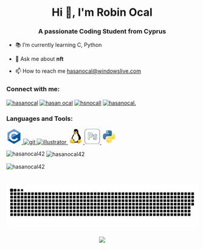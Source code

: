 


<h1 align="center">Hi 👋, I'm Robin Ocal</h1>
<h3 align="center">A passionate Coding Student from Cyprus</h3>

- 📚 I’m currently learning C, Python

- 💬 Ask me about **nft**

- 📫 How to reach me hasanocal@windowslive.com

<h3 align="left">Connect with me:</h3>
<p align="left">
<a href="https://twitter.com/hasanocal" target="blank"><img align="center" src="https://raw.githubusercontent.com/rahuldkjain/github-profile-readme-generator/master/src/images/icons/Social/twitter.svg" alt="hasanocal" height="30" width="40" /></a>
<a href="https://linkedin.com/in/hasan ocal" target="blank"><img align="center" src="https://raw.githubusercontent.com/rahuldkjain/github-profile-readme-generator/master/src/images/icons/Social/linked-in-alt.svg" alt="hasan ocal" height="30" width="40" /></a>
<a href="https://instagram.com/hsnocall" target="blank"><img align="center" src="https://raw.githubusercontent.com/rahuldkjain/github-profile-readme-generator/master/src/images/icons/Social/instagram.svg" alt="hsnocall" height="30" width="40" /></a>
<a href="https://discord.gg/hasanocal." target="blank"><img align="center" src="https://raw.githubusercontent.com/rahuldkjain/github-profile-readme-generator/master/src/images/icons/Social/discord.svg" alt="hasanocal." height="30" width="40" /></a>
</p>

<h3 align="left">Languages and Tools:</h3>
<p align="left"> <a href="https://www.cprogramming.com/" target="_blank" rel="noreferrer"> <img src="https://raw.githubusercontent.com/devicons/devicon/master/icons/c/c-original.svg" alt="c" width="40" height="40"/> </a> <a href="https://git-scm.com/" target="_blank" rel="noreferrer"> <img src="https://www.vectorlogo.zone/logos/git-scm/git-scm-icon.svg" alt="git" width="40" height="40"/> </a> <a href="https://www.adobe.com/in/products/illustrator.html" target="_blank" rel="noreferrer"> <img src="https://www.vectorlogo.zone/logos/adobe_illustrator/adobe_illustrator-icon.svg" alt="illustrator" width="40" height="40"/> </a> <a href="https://www.linux.org/" target="_blank" rel="noreferrer"> <img src="https://raw.githubusercontent.com/devicons/devicon/master/icons/linux/linux-original.svg" alt="linux" width="40" height="40"/> </a> <a href="https://www.photoshop.com/en" target="_blank" rel="noreferrer"> <img src="https://raw.githubusercontent.com/devicons/devicon/master/icons/photoshop/photoshop-line.svg" alt="photoshop" width="40" height="40"/> </a> <a href="https://www.python.org" target="_blank" rel="noreferrer"> <img src="https://raw.githubusercontent.com/devicons/devicon/master/icons/python/python-original.svg" alt="python" width="40" height="40"/> </a> </p>

<p><img align="left" src="https://github-readme-stats.vercel.app/api/top-langs?username=hasanocal42&show_icons=true&locale=en&layout=compact" alt="hasanocal42" /></p>

<p>&nbsp;<img align="center" src="https://github-readme-stats.vercel.app/api?username=hasanocal42&show_icons=true&locale=en" alt="hasanocal42" /></p>

<p><img align="center" src="https://github-readme-streak-stats.herokuapp.com/?user=hasanocal42&" alt="hasanocal42" /></p>

###

<br clear="both">

<img src="https://raw.githubusercontent.com/Serverbauer/Serverbauer/output/snake.svg" alt="Snake animation" />

###

<div align="center">
  <img src="https://profile-counter.glitch.me/Serverbauer/count.svg?"  />
</div>

###
